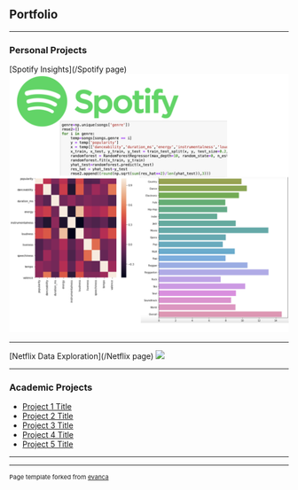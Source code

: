## Portfolio

---

### Personal Projects

[Spotify Insights](/Spotify page)
<img src="Spotify Porject thumbnail.png?raw=true"/>

---
[Netflix Data Exploration](/Netflix page)
<img src="images/dummy_thumbnail.jpg?raw=true"/>

---


### Academic Projects

- [Project 1 Title](http://example.com/)
- [Project 2 Title](http://example.com/)
- [Project 3 Title](http://example.com/)
- [Project 4 Title](http://example.com/)
- [Project 5 Title](http://example.com/)

---




---
<p style="font-size:11px">Page template forked from <a href="https://github.com/evanca/quick-portfolio">evanca</a></p>
<!-- Remove above link if you don't want to attibute -->
